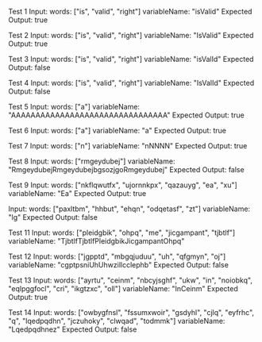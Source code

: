 Test 1
Input:
words:
["is", 
 "valid", 
 "right"]
variableName: "isValid"
Expected Output:
true

	



Test 2
Input:
words:
["is", 
 "valid", 
 "right"]
variableName: "IsValid"
Expected Output:
true

Test 3
Input:
words:
["is", 
 "valid", 
 "right"]
variableName: "isValId"
Expected Output:
false

Test 4
Input:
words:
["is", 
 "valid", 
 "right"]
variableName: "IsValId"
Expected Output:
false

Test 5
Input:
words: ["a"]
variableName: "AAAAAAAAAAAAAAAAAAAAAAAAAAAAAAAA"
Expected Output:
true

Test 6
Input:
words: ["a"]
variableName: "a"
Expected Output:
true

	
Test 7
Input:
words: ["n"]
variableName: "nNNNN"
Expected Output:
true

Test 8
Input:
words: ["rmgeydubej"]
variableName: "RmgeydubejRmgeydubejbgsozjgoRmgeydubej"
Expected Output:
false

Test 9
Input:
words:
["nkflqwutfx", 
 "ujornnkpx", 
 "qazauyg", 
 "ea", 
 "xu"]
variableName: "Ea"
Expected Output:
true

Input:
words:
["paxltbm", 
 "hhbut", 
 "ehqn", 
 "odqetasf", 
 "zt"]
variableName: "lg"
Expected Output:
false













Test 11
Input:
words:
["pleidgbik", 
 "ohpq", 
 "me", 
 "jicgampant", 
 "tjbtlf"]
variableName: "TjbtlfTjbtlfPleidgbikJicgampantOhpq"

Test 12
Input:
words:
["jgpptd", 
 "mbgqjuduu", 
 "uh", 
 "qfgmyn", 
 "oj"]
variableName: "cgptpsniUhUhwzillcclephb"
Expected Output:
false



	
Test 13
Input:
words:
["ayrtu", 
 "ceinm", 
 "nbcyjsghf", 
 "ukw", 
 "in", 
 "noiobkq", 
 "eqlpggfocl", 
 "cri", 
 "ikgtzxc", 
 "oll"]
variableName: "InCeinm"
Expected Output:
true



Test 14
Input:
words:
["owbygfnsl", 
 "fssumxwoir", 
 "gsdyhl", 
 "cjlq", 
 "eyfrhc", 
 "q", 
 "lqedpqdhn", 
 "jczuhoky", 
 "clwqad", 
 "todmmk"]
variableName: "Lqedpqdhnez"
Expected Output:
false

